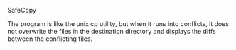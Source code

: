 SafeCopy

The program is like the unix cp utility, but when it runs into conflicts, it does not overwrite the files in the destination directory and displays the diffs between the conflicting files.
